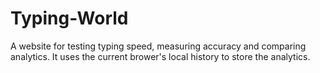 # Typing-World
A website for testing typing speed, measuring accuracy and comparing analytics.
It uses the current brower's local history to store the analytics.